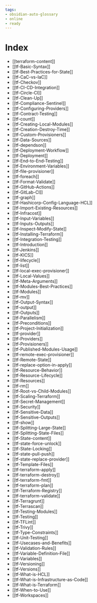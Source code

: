 ```yaml
---
tags: 
- obsidian-auto-glossary
- online
- ready
---
```


# Index

- [[terraform-content]]
- [[tf-Basic-Syntax]]
- [[tf-Best-Practices-for-State]]
- [[tf-CaC-vs-IaC]]
- [[tf-Checkov]]
- [[tf-CI-CD-Integration]]
- [[tf-Circle-CI]]
- [[tf-Clean-Up]]
- [[tf-Compliance-Sentinel]]
- [[tf-Configuring-Providers]]
- [[tf-Contract-Testing]]
- [[tf-count]]
- [[tf-Creating-Local-Modules]]
- [[tf-Creation-Destroy-Time]]
- [[tf-Custom-Provisioners]]
- [[tf-Data-Sources]]
- [[tf-dependson]]
- [[tf-Deployment-Workflow]]
- [[tf-Deployment]]
- [[tf-End-to-End-Testing]]
- [[tf-Environment-Variables]]
- [[tf-file-provisioner]]
- [[tf-foreach]]
- [[tf-Format-Validate]]
- [[tf-GitHub-Actions]]
- [[tf-GitLab-CI]]
- [[tf-graph]]
- [[tf-Hashicorp-Config-Language-HCL]]
- [[tf-Import-Existing-Resources]]
- [[tf-Infracost]]
- [[tf-Input-Variables]]
- [[tf-Inputs-Outputs]]
- [[tf-Inspect-Modify-State]]
- [[tf-Installing-Terraform]]
- [[tf-Integration-Testing]]
- [[tf-Introduction]]
- [[tf-Jenkins]]
- [[tf-KICS]]
- [[tf-lifecycle]]
- [[tf-list]]
- [[tf-local-exec-provisioner]]
- [[tf-Local-Values]]
- [[tf-Meta-Arguments]]
- [[tf-Modules-Best-Practices]]
- [[tf-Modules]]
- [[tf-mv]]
- [[tf-Output-Syntax]]
- [[tf-output]]
- [[tf-Outputs]]
- [[tf-Parallelism]]
- [[tf-Preconditions]]
- [[tf-Project-Initialization]]
- [[tf-provider]]
- [[tf-Providers]]
- [[tf-Provisioners]]
- [[tf-Published-Modules-Usage]]
- [[tf-remote-exec-provisioner]]
- [[tf-Remote-State]]
- [[tf-replace-option-in-apply]]
- [[tf-Resource-Behavior]]
- [[tf-Resource-Lifecycle]]
- [[tf-Resources]]
- [[tf-rm]]
- [[tf-Root-vs-Child-Modules]]
- [[tf-Scaling-Terraform]]
- [[tf-Secret-Management]]
- [[tf-Security]]
- [[tf-Sensitive-Data]]
- [[tf-Sensitive-Outputs]]
- [[tf-show]]
- [[tf-Splitting-Large-State]]
- [[tf-Splitting-State-Files]]
- [[tf-State-content]]
- [[tf-state-force-unlock]]
- [[tf-State-Locking]]
- [[tf-state-pull-push]]
- [[tf-state-replace-provider]]
- [[tf-Template-Files]]
- [[tf-terraform-apply]]
- [[tf-terraform-destroy]]
- [[tf-terraform-fmt]]
- [[tf-terraform-plan]]
- [[tf-Terraform-Registry]]
- [[tf-terraform-validate]]
- [[tf-Terragrunt]]
- [[tf-Terrascan]]
- [[tf-Testing-Modules]]
- [[tf-Testing]]
- [[tf-TFLint]]
- [[tf-Trivy]]
- [[tf-Type-Constraints]]
- [[tf-Unit-Testing]]
- [[tf-Usecases-and-Benefits]]
- [[tf-Validation-Rules]]
- [[tf-Variable-Definition-File]]
- [[tf-Variables]]
- [[tf-Versioning]]
- [[tf-Versions]]
- [[tf-What-is-HCL]]
- [[tf-What-is-Infrastructure-as-Code]]
- [[tf-What-is-Terraform]]
- [[tf-When-to-Use]]
- [[tf-Workspaces]]
